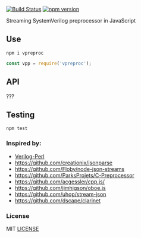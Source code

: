 [![Build Status](https://travis-ci.org/drom/vpreproc.svg?branch=master)](https://travis-ci.org/drom/vpreproc)
[![npm version](https://badge.fury.io/js/vpreproc.svg)](https://badge.fury.io/js/vpreproc)

Streaming SystemVerilog preprocessor in JavaScript

## Use

```
npm i vpreproc
```

```js
const vpp = require('vpreproc');
```

## API

???

## Testing

```
npm test
```

### Inspired by:
  * [Verilog-Perl](https://www.veripool.org/wiki/verilog-perl)
  * https://github.com/creationix/jsonparse
  * https://github.com/Floby/node-json-streams
  * https://github.com/ParksProjets/C-Preprocessor
  * https://github.com/acgessler/cpp.js/
  * https://github.com/jimhigson/oboe.js
  * https://github.com/uhop/stream-json
  * https://github.com/dscape/clarinet

### License

MIT [LICENSE](LICENSE)
